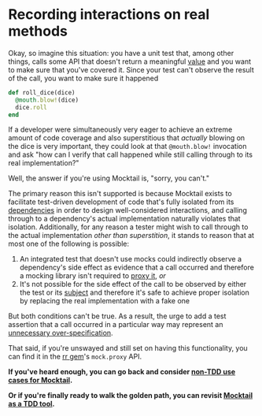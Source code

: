 # Recording interactions on real methods

Okay, so imagine this situation: you have a unit test that, among other things,
calls some API that doesn't return a meaningful
[value](../support/glossary.md#value) and you want to make sure that you've
covered it. Since your test can't observe the result of the call, you want to
make sure it happened

```ruby
def roll_dice(dice)
  @mouth.blow!(dice)
  dice.roll
end
```

If a developer were simultaneously very eager to achieve an extreme amount of
code coverage and also superstitious that _actually_ blowing on the dice is very
important, they could look at that `@mouth.blow!` invocation and ask "how can I
verify that call happened while still calling through to its real
implementation?"

Well, the answer if you're using Mocktail is, "sorry, you can't."

The primary reason this isn't supported is because Mocktail exists to facilitate
test-driven development of code that's fully isolated from its
[dependencies](../support/glossary.md#dependency) in order to design
well-considered interactions, and calling through to a dependency's actual
implementation naturally violates that isolation. Additionally, for any reason a
tester might wish to call through to the actual implementation _other than
superstition_, it stands to reason that at most one of the following is
possible:

1. An integrated test that doesn't use mocks could indirectly observe a
dependency's side effect as evidence that a call occurred and therefore a
mocking library isn't required to [proxy it](../support/glossary.md#proxy), _or_
2. It's not possible for the side effect of the call to be observed by either
the test or its [subject](../support/glossary.md#subject-under-test) and
therefore it's safe to achieve proper isolation by replacing the real
implementation with a fake one

But both conditions can't be true.  As a result, the urge to add a test
assertion that a call occurred in a particular way may represent an [unnecessary
over-specification](https://blog.testdouble.com/posts/2020-02-25-necessary-and-sufficient/).

That said, if you're unswayed and still set on having this functionality, you
can find it in the [rr
gem](https://github.com/rr/rr/blob/master/doc/03_api_overview.md#mockproxy)'s
`mock.proxy` API.

**If you've heard enough, you can go back and consider [non-TDD use cases for Mocktail](../other_uses.md).**

**Or if you're finally ready to walk the golden path, you can revisit [Mocktail as a TDD tool](../tdd.md).**
